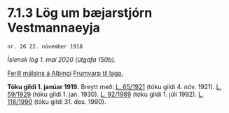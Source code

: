 # 7.1.3 Lög um bæjarstjórn Vestmannaeyja

`nr. 26 22. nóvember 1918`

_Íslensk lög 1. maí 2020 (útgáfa 150b)._

[Ferill málsins á Alþingi](https://www.althingi.is/thingstorf/thingmalalistar-eftir-thingum/ferill/?ltg=29&mnr=35)
[Frumvarp til laga.](https://www.althingi.is/altext/29/s/pdf/0054.pdf)

**Tóku gildi 1. janúar 1919.**
Breytt með:
[L. 65/1921](https://althingi.is/altext/stjtnr.html#1921065) (tóku gildi 4. nóv. 1921).
[L. 59/1929](https://althingi.is/altext/stjtnr.html#1929059) (tóku gildi 1. jan. 1930).
[L. 92/1989](https://althingi.is/altext/stjt/1989.092.html) (tóku gildi 1. júlí 1992).
[L. 118/1990](https://althingi.is/altext/stjt/1990.118.html) (tóku gildi 31. des. 1990).


